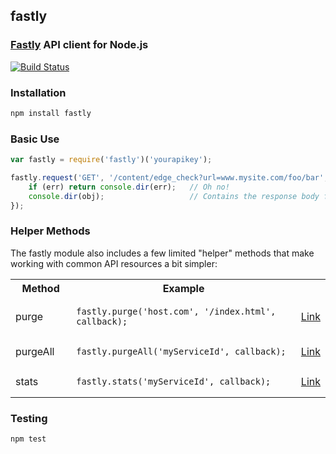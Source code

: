 ## fastly
### [Fastly](http://www.fastly.com) API client for Node.js

[![Build Status](https://travis-ci.org/thisandagain/fastly.png?branch=master)](https://travis-ci.org/thisandagain/fastly)

### Installation
```bash
npm install fastly
```

### Basic Use
```javascript
var fastly = require('fastly')('yourapikey');

fastly.request('GET', '/content/edge_check?url=www.mysite.com/foo/bar', function (err, obj) {
    if (err) return console.dir(err);   // Oh no!
    console.dir(obj);                   // Contains the response body from the fastly API
});
```

### Helper Methods
The fastly module also includes a few limited "helper" methods that make working with common API resources a bit simpler:

<table width="100%">
    <tr>
        <th width="20%">Method</td>
        <th width="75%">Example</td>
        <th width="5%"></td>
    </tr>
    <tr>
        <td>purge</td>
        <td><pre lang="javascript"><code>fastly.purge('host.com', '/index.html', callback);</code></pre></td>
        <td><a href="http://www.fastly.com/docs/api#purge">Link</a></td>
    </tr>
    <tr>
        <td>purgeAll</td>
        <td><pre lang="javascript"><code>fastly.purgeAll('myServiceId', callback);</code></pre></td>
        <td><a href="http://www.fastly.com/docs/api#service">Link</a></td>
    </tr>
    <tr>
        <td>stats</td>
        <td><pre lang="javascript"><code>fastly.stats('myServiceId', callback);</code></pre></td>
        <td><a href="http://www.fastly.com/docs/api#stats">Link</a></td>
    </tr>
</table>

### Testing
```bash
npm test
```